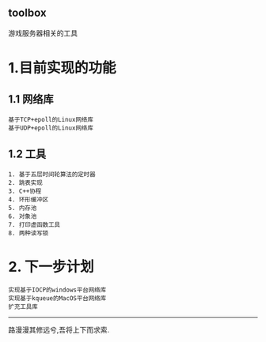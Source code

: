 toolbox
---------------------
游戏服务器相关的工具
# 1.目前实现的功能
## 1.1 网络库
    基于TCP+epoll的Linux网络库
    基于UDP+epoll的Linux网络库
## 1.2 工具
    1. 基于五层时间轮算法的定时器
    2. 跳表实现
    3. C++协程
    4. 环形缓冲区
    5. 内存池
    6. 对象池
    7. 打印虚函数工具
    8. 两种读写锁
# 2. 下一步计划
    实现基于IOCP的windows平台网络库
    实现基于kqueue的MacOS平台网络库
    扩充工具库
-------------------
路漫漫其修远兮,吾将上下而求索.
